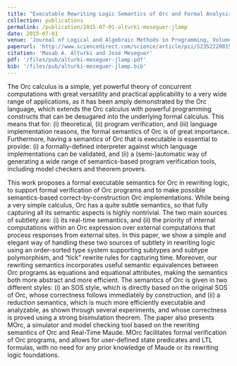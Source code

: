 ```yaml
---
title: "Executable Rewriting Logic Semantics of Orc and Formal Analysis of Orc Programs"
collection: publications
permalink: /publication/2015-07-01-alturki-meseguer-jlamp
date: 2015-07-01
venue: 'Journal of Logical and Algebraic Methods in Programming, Volume 84(4), pp 505–533'
paperurl: 'http://www.sciencedirect.com/science/article/pii/S2352220815000334'
citation: 'Musab A. Alturki and José Meseguer'
pdf: '/files/pub/alturki-meseguer-jlamp.pdf'
bib: '/files/pub/alturki-meseguer-jlamp.bib'
---
```


The Orc calculus is a simple, yet powerful theory of concurrent computations with great versatility and practical applicability to a very wide range of applications, as it has been amply demonstrated by the Orc language, which extends the Orc calculus with powerful programming constructs that can be desugared into the underlying formal calculus. This means that for: (i) theoretical, (ii) program verification, and (iii) language implementation reasons, the formal semantics of Orc is of great importance. Furthermore, having a semantics of Orc that is executable is essential to provide: (i) a formally-defined interpreter against which language implementations can be validated, and (ii) a (semi-)automatic way of generating a wide range of semantics-based program verification tools, including model checkers and theorem provers.

This work proposes a formal executable semantics for Orc in rewriting logic, to support formal verification of Orc programs and to make possible semantics-based correct-by-construction Orc implementations. While being a very simple calculus, Orc has a quite subtle semantics, so that fully capturing all its semantic aspects is highly nontrivial. The two main sources of subtlety are: (i) its real-time semantics, and (ii) the priority of internal computations within an Orc expression over external computations that process responses from external sites. In this paper, we show a simple and elegant way of handling these two sources of subtlety in rewriting logic using an order-sorted type system supporting subtypes and subtype polymorphism, and “tick” rewrite rules for capturing time. Moreover, our rewriting semantics incorporates useful semantic equivalences between Orc programs as equations and equational attributes, making the semantics both more abstract and more efficient. The semantics of Orc is given in two different styles: (i) an SOS style, which is directly based on the original SOS of Orc, whose correctness follows immediately by construction, and (ii) a reduction semantics, which is much more efficiently executable and analyzable, as shown through several experiments, and whose correctness is proved using a strong bisimulation theorem. The paper also presents MOrc, a simulator and model checking tool based on the rewriting semantics of Orc and Real-Time Maude. MOrc facilitates formal verification of Orc programs, and allows for user-defined state predicates and LTL formulas, with no need for any prior knowledge of Maude or its rewriting logic foundations.
